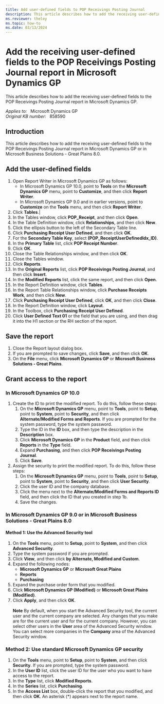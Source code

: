 ```yaml
---
title: Add user-defined fields to POP Receivings Posting Journal
description: This article describes how to add the receiving user-defined fields to the POP Receivings Posting Journal report in Microsoft Dynamics GP.
ms.reviewer: theley
ms.topic: how-to
ms.date: 03/13/2024
---
```

# Add the receiving user-defined fields to the POP Receivings Posting Journal report in Microsoft Dynamics GP

This article describes how to add the receiving user-defined fields to the POP Receivings Posting Journal report in Microsoft Dynamics GP.

_Applies to:_ &nbsp; Microsoft Dynamics GP  
_Original KB number:_ &nbsp; 858590

## Introduction

This article describes how to add the receiving user-defined fields to the POP Receivings Posting Journal report in Microsoft Dynamics GP or in Microsoft Business Solutions - Great Plains 8.0.

## Add the user-defined fields

1. Open Report Writer in Microsoft Dynamics GP as follows:
    - In Microsoft Dynamics GP 10.0, point to **Tools** on the **Microsoft Dynamics GP** menu, point to **Customize**, and then click **Report Writer**.
    - In Microsoft Dynamics GP 9.0 and in earlier versions, point to **Customize** on the **Tools** menu, and then click **Report Writer**.
1. Click **Tables**.|
1. In the Tables window, click **POP_Receipt**, and then click **Open**.
1. In the Table Definition window, click **Relationships**, and then click **New**.
1. Click the ellipsis button to the left of the Secondary Table line.
1. Click **Purchasing Receipt User Defined**, and then click **OK**.
1. For the **Secondary Table Key**, select **(POP_ReceiptUserDefinedldx_ID)**.
1. In the **Primary Table** list, click **POP Receipt Number**.
1. Click **OK**.
1. Close the Table Relationships window, and then click **OK**.
1. Close the Tables window.
1. Click **Reports**.
1. In the **Original Reports** list, click **POP Receivings Posting Journal**, and then click **Insert**.
1. In the **Modified Reports** list, click the same report, and then click **Open**.
1. In the Report Definition window, click **Tables**.
1. In the Report Table Relationships window, click **Purchase Receipts Work**, and then click **New**.
1. Click **Purchasing Receipt User Defined**, click **OK**, and then click **Close**.
1. In the Report Definition window, click **Layout**.
1. In the Toolbox, click **Purchasing Receipt User Defined**.
1. Click **User Defined Text 01** or the field that you are using, and then drag it into the H1 section or the RH section of the report.

## Save the report

1. Close the Report layout dialog box.
2. If you are prompted to save changes, click **Save**, and then click **OK**.
3. On the **File** menu, click **Microsoft Dynamics GP** or **Microsoft Business Solutions - Great Plains**.

## Grant access to the report

### In Microsoft Dynamics GP 10.0

1. Create the ID to print the modified report. To do this, follow these steps:
    1. On the **Microsoft Dynamics GP** menu, point to **Tools**, point to **Setup**, point to **System**, point to **Security**, and then click **Alternate/Modified Forms and Reports**. If you are prompted for the system password, type the system password.
    1. Type the ID in the **ID** box, and then type the description in the **Description** box.
    1. Click **Microsoft Dynamics GP** in the **Product** field, and then click **Reports** in the **Type** field.
    1. Expand **Purchasing**, and then click **POP Receivings Posting Journal**.
    1. Click **Save**.
2. Assign the security to print the modified report. To do this, follow these steps:
    1. On the **Microsoft Dynamics GP** menu, point to **Tools**, point to **Setup**, point to **System**, point to **Security**, and then click **User Security**.
    1. Click the user ID and the company database.
    1. Click the menu next to the **Alternate/Modified Forms and Reports ID** field, and then click the ID that you created in step 1b.
    1. Save the changes.

### In Microsoft Dynamics GP 9.0 or in Microsoft Business Solutions - Great Plains 8.0

#### Method 1: Use the Advanced Security tool

1. On the **Tools** menu, point to **Setup**, point to **System**, and then click **Advanced Security**.
2. Type the system password if you are prompted.
3. Click **View**, and then click **by Alternate, Modified and Custom**.
4. Expand the following nodes:
    - **Microsoft Dynamics GP** or **Microsoft Great Plains**
    - **Reports**
    - **Purchasing**
5. Expand the purchase order form that you modified.
6. Click **Microsoft Dynamics GP (Modified)** or **Microsoft Great Plains (Modified)**.
7. Click **Apply**, and then click **OK**.</br></br> **Note** By default, when you start the Advanced Security tool, the current user and the current company are selected. Any changes that you make are for the current user and for the current company. However, you can select other users in the **User** area of the Advanced Security window. You can select more companies in the **Company** area of the Advanced Security window.

### Method 2: Use standard Microsoft Dynamics GP security

1. On the **Tools** menu, point to **Setup**, point to **System**, and then click **Security**. If you are prompted, type the system password.
2. In the **User ID** list, click the user ID for the user who you want to have access to the report.
3. In the **Type** list, click **Modified Reports**.
4. In the **Series** list, click **Purchasing**.
5. In the **Access List** box, double-click the report that you modified, and then click **OK**. An asterisk (*) appears next to the report name.
